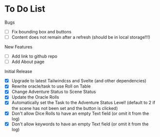 # To Do List

Bugs
- [ ] Fix bounding box and buttons
- [ ] Content does not remain after a refresh (should be in local storage!!!)

New Features 
- [ ] Add link to github repo
- [ ] Add About page

Initial Release
- [X] Upgrade to latest Tailwindcss and Svelte (and other dependencies)
- [X] Rewrite oracle/task to use Roll on Table
- [X] Change Adventure Status to Scene Status
- [X] Update the Oracle Rolls
- [X] Automatically set the Task to the Adventure Status Level! (default to 2 if the scene has not been set and the button is clicked)
- [X] Don't allow Dice Rolls to have an empty Text field (or omit it from the log)
- [X] Don't allow keywords to have an empty Text field (or omit it from the log)

